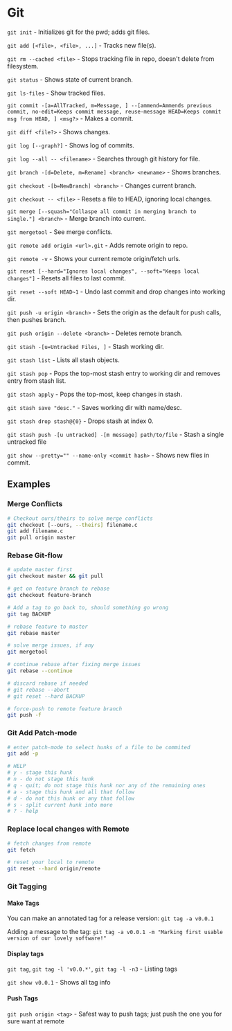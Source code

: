 # Git

`git init` - Initializes git for the pwd; adds git files.

`git add [<file>, <file>, ...]` - Tracks new file(s).

`git rm --cached <file>` - Stops tracking file in repo, doesn't delete from filesystem.

`git status` - Shows state of current branch.

`git ls-files` - Show tracked files.

`git commit -[a=AllTracked, m=Message, ] --[ammend=Ammends previous commit, no-edit=Keeps commit message, reuse-message HEAD=Keeps commit msg from HEAD, ] <msg?>` - Makes a commit.

`git diff <file?>` - Shows changes.

`git log [--graph?]` - Shows log of commits.

`git log --all -- <filename>` - Searches through git history for file.

`git branch -[d=Delete, m=Rename] <branch> <newname>` - Shows branches.

`git checkout -[b=NewBranch] <branch>` - Changes current branch.

`git checkout -- <file>` - Resets a file to HEAD, ignoring local changes.

`git merge [--squash="Collaspe all commit in merging branch to single."] <branch>` - Merge branch into current.

`git mergetool` - See merge conflicts.

`git remote add origin <url>.git` - Adds remote origin to repo.

`git remote -v` - Shows your current remote origin/fetch urls.

`git reset [--hard="Ignores local changes", --soft="Keeps local changes"]` - Resets all files to last commit.

`git reset --soft HEAD~1` - Undo last commit and drop changes into working dir.

`git push -u origin <branch>` - Sets the origin as the default for push calls, then pushes branch.

`git push origin --delete <branch>` - Deletes remote branch.

`git stash -[u=Untracked Files, ]` - Stash working dir.

`git stash list` - Lists all stash objects.

`git stash pop` - Pops the top-most stash entry to working dir and removes entry from stash list.

`git stash apply` - Pops the top-most, keep changes in stash.

`git stash save "desc."` - Saves working dir with name/desc.

`git stash drop stash@{0}` - Drops stash at index 0.

`git stash push -[u untracked] -[m message] path/to/file` - Stash a single untracked file

`git show --pretty="" --name-only <commit hash>` - Shows new files in commit.

## Examples

### Merge Conflicts

```bash
# Checkout ours/theirs to solve merge conflicts
git checkout [--ours, --theirs] filename.c
git add filename.c
git pull origin master
```

### Rebase Git-flow

```bash
# update master first
git checkout master && git pull

# get on feature branch to rebase
git checkout feature-branch

# Add a tag to go back to, should something go wrong
git tag BACKUP

# rebase feature to master
git rebase master

# solve merge issues, if any
git mergetool

# continue rebase after fixing merge issues
git rebase --continue

# discard rebase if needed
# git rebase --abort
# git reset --hard BACKUP

# force-push to remote feature branch
git push -f
```

### Git Add Patch-mode

```bash
# enter patch-mode to select hunks of a file to be commited
git add -p

# HELP
# y - stage this hunk
# n - do not stage this hunk
# q - quit; do not stage this hunk nor any of the remaining ones
# a - stage this hunk and all that follow
# d - do not this hunk or any that follow
# s - split current hunk into more
# ? - help
```

### Replace local changes with Remote

```bash
# fetch changes from remote
git fetch

# reset your local to remote
git reset --hard origin/remote
```

### Git Tagging

#### Make Tags
You can make an annotated tag for a release version:
`git tag -a v0.0.1`

Adding a message to the tag:
`git tag -a v0.0.1 -m "Marking first usable version of our lovely software!"`

#### Display tags

`git tag`, `git tag -l 'v0.0.*'`, `git tag -l -n3` - Listing tags

`git show v0.0.1` - Shows all tag info

#### Push Tags

`git push origin <tag>` - Safest way to push tags; just push the one you for sure want at remote

